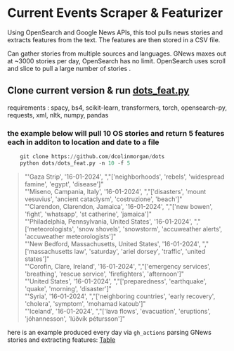 # Current Events Scraper & Featurizer

Using OpenSearch and Google News APIs, this tool pulls news stories and extracts features from the text. The features are then stored in a CSV file.

Can gather stories from multiple sources and languages. GNews maxes out at ~3000 stories per day, OpenSearch has no limit.  OpenSearch uses scroll and slice to pull a large number of stories .

Clone current version & run [dots_feat.py](https://github.com/dcolinmorgan/dots/blob/main/dots/dots_feat.py)
--------------------------------------------------
requirements :
spacy,
bs4,
scikit-learn,
transformers,
torch,
opensearch-py,
requests,
xml,
nltk,
numpy,
pandas
 
### the example below will pull 10 OS stories and return 5 features each in additon to location and date to a file

```python
    git clone https://github.com/dcolinmorgan/dots
    python dots/dots_feat.py -n 10 -f 5  
```

>"'Gaza Strip', '16-01-2024', ","['neighborhoods', 'rebels', 'widespread famine', 'egypt', 'disease']" <br>
>"'Miseno, Campania, Italy', '16-01-2024', ","['disasters', 'mount vesuvius', 'ancient cataclysm', 'costruzione', 'beach']"<br>
>"'Clarendon, Clarendon, Jamaica', '16-01-2024', ","['new bowen', 'fight', 'whatsapp', 'st catherine', 'jamaica']"<br>
>"'Philadelphia, Pennsylvania, United States', '16-01-2024', ","['meteorologists', 'snow shovels', 'snowstorm', 'accuweather alerts', 'accuweather meteorologists']"<br>
>"'New Bedford, Massachusetts, United States', '16-01-2024', ","['massachusetts law', 'saturday', 'ariel dorsey', 'traffic', 'united states']"<br>
>"'Corofin, Clare, Ireland', '16-01-2024', ","['emergency services', 'breathing', 'rescue service', 'firefighters', 'afternoon']"<br>
>"'United States', '16-01-2024', ","['preparedness', 'earthquake', 'quake', 'morning', 'disaster']"<br>
>"'Syria', '16-01-2024', ","['neighboring countries', 'early recovery', 'cholera', 'symptom', 'mohamad katoub']"<br>
>"'Iceland', '16-01-2024', ","['lava flows', 'evacuation', 'eruptions', 'jóhannesson', 'lúðvík pétursson']"<br>


here is an example produced every day via `gh_actions` parsing GNews stories and extracting features:
 [Table](DOTS/output/lobstr3_dots_feats.csv)
